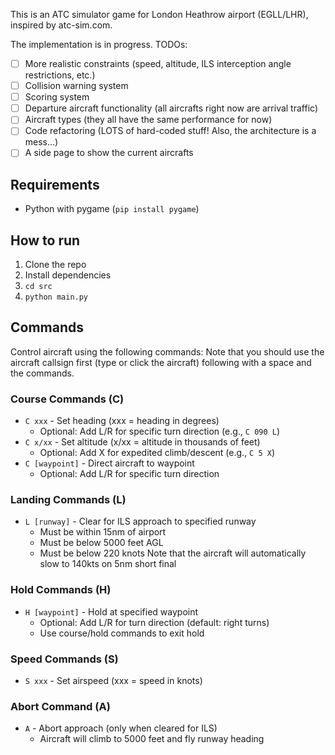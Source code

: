 This is an ATC simulator game for London Heathrow airport (EGLL/LHR), inspired by atc-sim.com.

The implementation is in progress. TODOs:
- [ ] More realistic constraints (speed, altitude, ILS interception angle restrictions, etc.)
- [ ] Collision warning system
- [ ] Scoring system
- [ ] Departure aircraft functionality (all aircrafts right now are arrival traffic)
- [ ] Aircraft types (they all have the same performance for now)
- [ ] Code refactoring (LOTS of hard-coded stuff! Also, the architecture is a mess...)
- [ ] A side page to show the current aircrafts

## Requirements
- Python with pygame (`pip install pygame`)

## How to run
1. Clone the repo
2. Install dependencies
3. `cd src`
4. `python main.py`

## Commands
Control aircraft using the following commands: Note that you should use the aircraft callsign first (type or click the aircraft) following with a space and the commands.

### Course Commands (C)
- `C xxx` - Set heading (xxx = heading in degrees)
  - Optional: Add L/R for specific turn direction (e.g., `C 090 L`)
- `C x/xx` - Set altitude (x/xx = altitude in thousands of feet)
  - Optional: Add X for expedited climb/descent (e.g., `C 5 X`)
- `C [waypoint]` - Direct aircraft to waypoint
  - Optional: Add L/R for specific turn direction

### Landing Commands (L)
- `L [runway]` - Clear for ILS approach to specified runway
  - Must be within 15nm of airport
  - Must be below 5000 feet AGL
  - Must be below 220 knots
Note that the aircraft will automatically slow to 140kts on 5nm short final

### Hold Commands (H)
- `H [waypoint]` - Hold at specified waypoint
  - Optional: Add L/R for turn direction (default: right turns)
  - Use course/hold commands to exit hold

### Speed Commands (S)
- `S xxx` - Set airspeed (xxx = speed in knots)

### Abort Command (A)
- `A` - Abort approach (only when cleared for ILS)
  - Aircraft will climb to 5000 feet and fly runway heading
